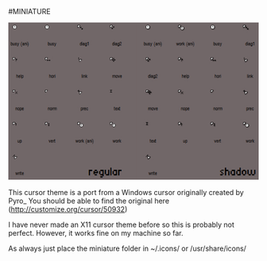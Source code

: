 #MINIATURE

![preview](preview.jpg)

This cursor theme is a port from a Windows cursor originally created by Pyro_
You should be able to find the original here (http://customize.org/cursor/50932)

I have never made an X11 cursor theme before so this is probably not perfect.
However, it works fine on my machine so far.

As always just place the miniature folder in ~/.icons/ or /usr/share/icons/
